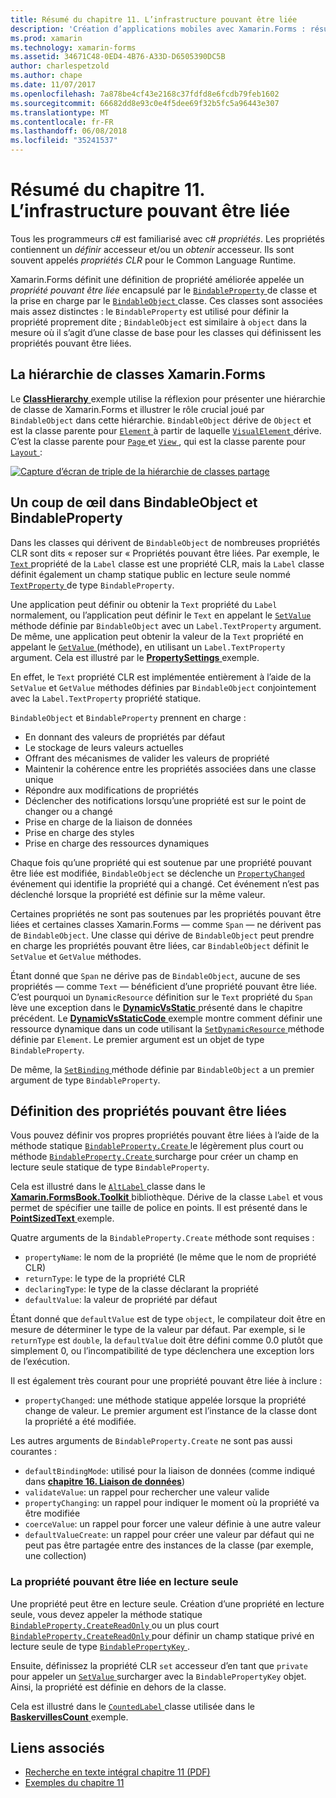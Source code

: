 ```yaml
---
title: Résumé du chapitre 11. L’infrastructure pouvant être liée
description: 'Création d’applications mobiles avec Xamarin.Forms : résumé du chapitre 11. L’infrastructure pouvant être liée'
ms.prod: xamarin
ms.technology: xamarin-forms
ms.assetid: 34671C48-0ED4-4B76-A33D-D6505390DC5B
author: charlespetzold
ms.author: chape
ms.date: 11/07/2017
ms.openlocfilehash: 7a878be4cf43e2168c37fdfd8e6fcdb79feb1602
ms.sourcegitcommit: 66682dd8e93c0e4f5dee69f32b5fc5a96443e307
ms.translationtype: MT
ms.contentlocale: fr-FR
ms.lasthandoff: 06/08/2018
ms.locfileid: "35241537"
---
```

# <a name="summary-of-chapter-11-the-bindable-infrastructure"></a>Résumé du chapitre 11. L’infrastructure pouvant être liée

Tous les programmeurs c# est familiarisé avec c# *propriétés*. Les propriétés contiennent un *définir* accesseur et/ou un *obtenir* accesseur. Ils sont souvent appelés *propriétés CLR* pour le Common Language Runtime.

Xamarin.Forms définit une définition de propriété améliorée appelée un *propriété pouvant être liée* encapsulé par le [ `BindableProperty` ](https://developer.xamarin.com/api/type/Xamarin.Forms.BindableProperty/) de classe et la prise en charge par le [ `BindableObject` ](https://developer.xamarin.com/api/type/Xamarin.Forms.BindableObject/)classe. Ces classes sont associées mais assez distinctes : le `BindableProperty` est utilisé pour définir la propriété proprement dite ; `BindableObject` est similaire à `object` dans la mesure où il s’agit d’une classe de base pour les classes qui définissent les propriétés pouvant être liées.

## <a name="the-xamarinforms-class-hierarchy"></a>La hiérarchie de classes Xamarin.Forms

Le [ **ClassHierarchy** ](https://github.com/xamarin/xamarin-forms-book-samples/tree/master/Chapter11/ClassHierarchy) exemple utilise la réflexion pour présenter une hiérarchie de classe de Xamarin.Forms et illustrer le rôle crucial joué par `BindableObject` dans cette hiérarchie. `BindableObject` dérive de `Object` et est la classe parente pour [ `Element` ](https://developer.xamarin.com/api/type/Xamarin.Forms.Element/) à partir de laquelle [ `VisualElement` ](https://developer.xamarin.com/api/type/Xamarin.Forms.VisualElement/) dérive. C’est la classe parente pour [ `Page` ](https://developer.xamarin.com/api/type/Xamarin.Forms.Page/) et [ `View` ](https://developer.xamarin.com/api/type/Xamarin.Forms.View/), qui est la classe parente pour [ `Layout` ](https://developer.xamarin.com/api/type/Xamarin.Forms.Layout/):

[![Capture d’écran de triple de la hiérarchie de classes partage](images/ch11fg01-small.png "la hiérarchie de la classe partage")](images/ch11fg01-large.png#lightbox "partage de hiérarchie de classe")

## <a name="a-peek-into-bindableobject-and-bindableproperty"></a>Un coup de œil dans BindableObject et BindableProperty

Dans les classes qui dérivent de `BindableObject` de nombreuses propriétés CLR sont dits « reposer sur « Propriétés pouvant être liées. Par exemple, le [ `Text` ](https://developer.xamarin.com/api/property/Xamarin.Forms.Label.Text/) propriété de la `Label` classe est une propriété CLR, mais la `Label` classe définit également un champ statique public en lecture seule nommé [ `TextProperty` ](https://developer.xamarin.com/api/property/Xamarin.Forms.Label.TextProperty/) de type `BindableProperty`.

Une application peut définir ou obtenir la `Text` propriété du `Label` normalement, ou l’application peut définir le `Text` en appelant le [ `SetValue` ](https://developer.xamarin.com/api/member/Xamarin.Forms.BindableObject.SetValue/p/Xamarin.Forms.BindableProperty/System.Object/) méthode définie par `BindableObject` avec un `Label.TextProperty` argument. De même, une application peut obtenir la valeur de la `Text` propriété en appelant le [ `GetValue` ](https://developer.xamarin.com/api/member/Xamarin.Forms.BindableObject.GetValue/p/Xamarin.Forms.BindableProperty/) (méthode), en utilisant un `Label.TextProperty` argument. Cela est illustré par le [ **PropertySettings** ](https://github.com/xamarin/xamarin-forms-book-samples/tree/master/Chapter11/PropertySettings) exemple.

En effet, le `Text` propriété CLR est implémentée entièrement à l’aide de la `SetValue` et `GetValue` méthodes définies par `BindableObject` conjointement avec la `Label.TextProperty` propriété statique.

`BindableObject` et `BindableProperty` prennent en charge :

- En donnant des valeurs de propriétés par défaut
- Le stockage de leurs valeurs actuelles
- Offrant des mécanismes de valider les valeurs de propriété
- Maintenir la cohérence entre les propriétés associées dans une classe unique
- Répondre aux modifications de propriétés
- Déclencher des notifications lorsqu’une propriété est sur le point de changer ou a changé
- Prise en charge de la liaison de données
- Prise en charge des styles
- Prise en charge des ressources dynamiques

Chaque fois qu’une propriété qui est soutenue par une propriété pouvant être liée est modifiée, `BindableObject` se déclenche un [ `PropertyChanged` ](https://developer.xamarin.com/api/event/Xamarin.Forms.BindableObject.PropertyChanged/) événement qui identifie la propriété qui a changé. Cet événement n’est pas déclenché lorsque la propriété est définie sur la même valeur.

Certaines propriétés ne sont pas soutenues par les propriétés pouvant être liées et certaines classes Xamarin.Forms &mdash; comme `Span` &mdash; ne dérivent pas de `BindableObject`. Une classe qui dérive de `BindableObject` peut prendre en charge les propriétés pouvant être liées, car `BindableObject` définit le `SetValue` et `GetValue` méthodes.

Étant donné que `Span` ne dérive pas de `BindableObject`, aucune de ses propriétés &mdash; comme `Text` &mdash; bénéficient d’une propriété pouvant être liée. C’est pourquoi un `DynamicResource` définition sur le `Text` propriété du `Span` lève une exception dans le [ **DynamicVsStatic** ](https://github.com/xamarin/xamarin-forms-book-samples/tree/master/Chapter10/DynamicVsStatic) présenté dans le chapitre précédent. Le [ **DynamicVsStaticCode** ](https://github.com/xamarin/xamarin-forms-book-samples/tree/master/Chapter11/DynamicVsStaticCode) exemple montre comment définir une ressource dynamique dans un code utilisant la [ `SetDynamicResource` ](https://developer.xamarin.com/api/member/Xamarin.Forms.Element.SetDynamicResource/p/Xamarin.Forms.BindableProperty/System.String/) méthode définie par `Element`. Le premier argument est un objet de type `BindableProperty`.

De même, la [ `SetBinding` ](https://developer.xamarin.com/api/member/Xamarin.Forms.BindableObject.SetBinding/p/Xamarin.Forms.BindableProperty/Xamarin.Forms.BindingBase/) méthode définie par `BindableObject` a un premier argument de type `BindableProperty`.

## <a name="defining-bindable-properties"></a>Définition des propriétés pouvant être liées

Vous pouvez définir vos propres propriétés pouvant être liées à l’aide de la méthode statique [ `BindableProperty.Create` ](https://developer.xamarin.com/api/member/Xamarin.Forms.BindableProperty.Create/p/System.String/System.Type/System.Type/System.Object/Xamarin.Forms.BindingMode/Xamarin.Forms.BindableProperty+ValidateValueDelegate/Xamarin.Forms.BindableProperty+BindingPropertyChangedDelegate/Xamarin.Forms.BindableProperty+BindingPropertyChangingDelegate/Xamarin.Forms.BindableProperty+CoerceValueDelegate/Xamarin.Forms.BindableProperty+CreateDefaultValueDelegate/) le légèrement plus court ou méthode [ `BindableProperty.Create` ](https://developer.xamarin.com/api/member/Xamarin.Forms.BindableProperty.Create/p/System.String/System.Type/System.Type/System.Object/Xamarin.Forms.BindingMode/Xamarin.Forms.BindableProperty+ValidateValueDelegate/Xamarin.Forms.BindableProperty+BindingPropertyChangedDelegate/Xamarin.Forms.BindableProperty+BindingPropertyChangingDelegate/Xamarin.Forms.BindableProperty+CoerceValueDelegate/) surcharge pour créer un champ en lecture seule statique de type `BindableProperty`.

Cela est illustré dans le [ `AltLabel` ](https://github.com/xamarin/xamarin-forms-book-samples/blob/master/Libraries/Xamarin.FormsBook.Toolkit/Xamarin.FormsBook.Toolkit/AltLabel.cs) classe dans le [ **Xamarin.FormsBook.Toolkit** ](https://github.com/xamarin/xamarin-forms-book-samples/tree/master/Libraries/Xamarin.FormsBook.Toolkit) bibliothèque. Dérive de la classe `Label` et vous permet de spécifier une taille de police en points. Il est présenté dans le [ **PointSizedText** ](https://github.com/xamarin/xamarin-forms-book-samples/tree/master/Chapter11/PointSizedText) exemple.

Quatre arguments de la `BindableProperty.Create` méthode sont requises :

- `propertyName`: le nom de la propriété (le même que le nom de propriété CLR)
- `returnType`: le type de la propriété CLR
- `declaringType`: le type de la classe déclarant la propriété
- `defaultValue`: la valeur de propriété par défaut

Étant donné que `defaultValue` est de type `object`, le compilateur doit être en mesure de déterminer le type de la valeur par défaut. Par exemple, si le `returnType` est `double`, la `defaultValue` doit être défini comme 0.0 plutôt que simplement 0, ou l’incompatibilité de type déclenchera une exception lors de l’exécution.

Il est également très courant pour une propriété pouvant être liée à inclure :

- `propertyChanged`: une méthode statique appelée lorsque la propriété change de valeur. Le premier argument est l’instance de la classe dont la propriété a été modifiée.

Les autres arguments de `BindableProperty.Create` ne sont pas aussi courantes :

- `defaultBindingMode`: utilisé pour la liaison de données (comme indiqué dans [ **chapitre 16. Liaison de données**](chapter16.md))
- `validateValue`: un rappel pour rechercher une valeur valide
- `propertyChanging`: un rappel pour indiquer le moment où la propriété va être modifiée
- `coerceValue`: un rappel pour forcer une valeur définie à une autre valeur
- `defaultValueCreate`: un rappel pour créer une valeur par défaut qui ne peut pas être partagée entre des instances de la classe (par exemple, une collection)

### <a name="the-read-only-bindable-property"></a>La propriété pouvant être liée en lecture seule

Une propriété peut être en lecture seule. Création d’une propriété en lecture seule, vous devez appeler la méthode statique [ `BindableProperty.CreateReadOnly` ](https://developer.xamarin.com/api/member/Xamarin.Forms.BindableProperty.CreateReadOnly/p/System.String/System.Type/System.Type/System.Object/Xamarin.Forms.BindingMode/Xamarin.Forms.BindableProperty+ValidateValueDelegate/Xamarin.Forms.BindableProperty+BindingPropertyChangedDelegate/Xamarin.Forms.BindableProperty+BindingPropertyChangingDelegate/Xamarin.Forms.BindableProperty+CoerceValueDelegate/Xamarin.Forms.BindableProperty+CreateDefaultValueDelegate/) ou un plus court [ `BindableProperty.CreateReadOnly` ](https://developer.xamarin.com/api/member/Xamarin.Forms.BindableProperty.CreateReadOnly/p/System.String/System.Type/System.Type/System.Object/Xamarin.Forms.BindingMode/Xamarin.Forms.BindableProperty+ValidateValueDelegate/Xamarin.Forms.BindableProperty+BindingPropertyChangedDelegate/Xamarin.Forms.BindableProperty+BindingPropertyChangingDelegate/Xamarin.Forms.BindableProperty+CoerceValueDelegate/) pour définir un champ statique privé en lecture seule de type [ `BindablePropertyKey` ](https://developer.xamarin.com/api/type/Xamarin.Forms.BindablePropertyKey/).

Ensuite, définissez la propriété CLR `set` accesseur d’en tant que `private` pour appeler un [ `SetValue` ](https://developer.xamarin.com/api/member/Xamarin.Forms.BindableObject.SetValue/p/Xamarin.Forms.BindablePropertyKey/System.Object/) surcharger avec la `BindablePropertyKey` objet. Ainsi, la propriété est définie en dehors de la classe.

Cela est illustré dans le [ `CountedLabel` ](https://github.com/xamarin/xamarin-forms-book-samples/blob/master/Libraries/Xamarin.FormsBook.Toolkit/Xamarin.FormsBook.Toolkit/CountedLabel.cs) classe utilisée dans le [ **BaskervillesCount** ](https://github.com/xamarin/xamarin-forms-book-samples/tree/master/Chapter11/BaskervillesCount) exemple.



## <a name="related-links"></a>Liens associés

- [Recherche en texte intégral chapitre 11 (PDF)](https://download.xamarin.com/developer/xamarin-forms-book/XamarinFormsBook-Ch11-Apr2016.pdf)
- [Exemples du chapitre 11](https://github.com/xamarin/xamarin-forms-book-samples/tree/master/Chapter11)
